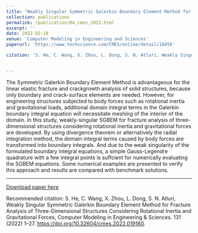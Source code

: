```yaml
---
title: "Weakly Singular Symmetric Galerkin Boundary Element Method for Fracture Analysis of Three-Dimensional Structures Considering Rotational Inertia and Gravitational Forces"
collection: publications
permalink: /publication/04_cmes_2022.html
excerpt: ''
date: 2022-02-18
venue: 'Computer Modeling in Engineering and Sciences'
paperurl: 'https://www.techscience.com/CMES/online/detail/18456'

citation: 'S. He, C. Wang, X. Zhou, L. Dong, S. N. Atluri, Weakly Singular Symmetric Galerkin Boundary Element Method for Fracture Analysis of Three-Dimensional Structures Considering Rotational Inertia and Gravitational Forces, Computer Modeling in Engineering & Sciences. 131 (2022) 1–27. https://doi.org/10.32604/cmes.2022.019160.'


---
```

The Symmetric Galerkin Boundary Element Method is advantageous for the linear elastic fracture and crackgrowth analysis of solid structures, because only boundary and crack-surface elements are needed. However, for engineering structures subjected to body forces such as rotational inertia and gravitational loads, additional domain integral terms in the Galerkin boundary integral equation will necessitate meshing of the interior of the domain. In this study, weakly-singular SGBEM for fracture analysis of three-dimensional structures considering rotational inertia and gravitational forces are developed. By using divergence theorem or alternatively the radial integration method, the domain integral terms caused by body forces are transformed into boundary integrals. And due to the weak singularity of the formulated boundary integral equations, a simple Gauss-Legendre quadrature with a few integral points is suffcient for numerically evaluating the SGBEM equations. Some numerical examples are presented to verify this approach and results are compared with benchmark solutions.

---
[Download paper here](http://xuanzhou1.github.io/files/cmes_2022.pdf)

Recommended citation: S. He, C. Wang, X. Zhou, L. Dong, S. N. Atluri, Weakly Singular Symmetric Galerkin Boundary Element Method for Fracture Analysis of Three-Dimensional Structures Considering Rotational Inertia and Gravitational Forces, Computer Modeling in Engineering & Sciences. 131 (2022) 1–27. https://doi.org/10.32604/cmes.2022.019160.
